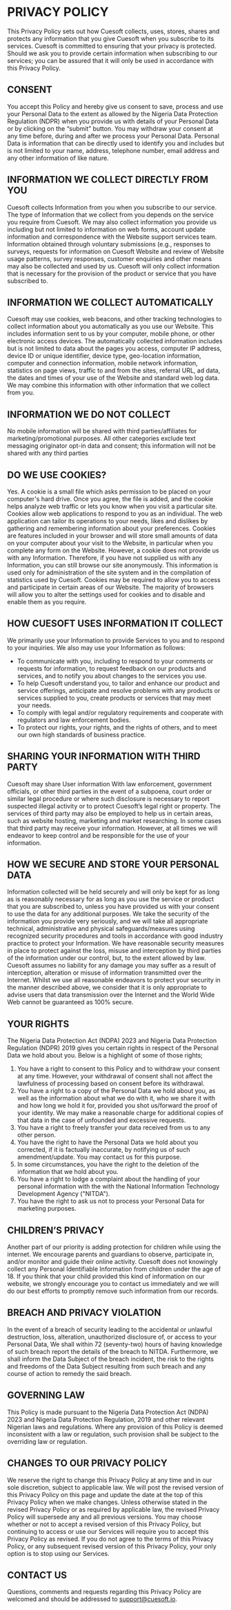 # PRIVACY POLICY
This Privacy Policy sets out how Cuesoft collects, uses, stores, shares and protects any information that you give Cuesoft when you subscribe to its services.
Cuesoft is committed to ensuring that your privacy is protected. Should we ask you to provide certain information when subscribing to our services; you can be assured that it will only be used in accordance with this Privacy Policy.

## CONSENT
You accept this Policy and hereby give us consent to save, process and use your Personal Data to the extent as allowed by the Nigeria Data Protection Regulation (NDPR) when you provide us with details of your Personal Data or by clicking on the “submit” button.
You may withdraw your consent at any time before, during and after we process your Personal Data. Personal Data is information that can be directly used to identify you and includes but is not limited to your name, address, telephone number, email address and any other information of like nature.

## INFORMATION WE COLLECT DIRECTLY FROM YOU
Cuesoft collects Information from you when you subscribe to our service. The type of Information that we collect from you depends on the service you require from Cuesoft. 
We may also collect information you provide us including but not limited to information on web forms, account update information and correspondence with the Website support services team. Information obtained through voluntary submissions (e.g., responses to surveys, requests for information on Cuesoft Website and review of Website usage patterns, survey responses, customer enquiries and other means may also be collected and used by us. Cuesoft will only collect information that is necessary for the provision of the product or service that you have subscribed to.

## INFORMATION WE COLLECT AUTOMATICALLY
Cuesoft may use cookies, web beacons, and other tracking technologies to collect information about you automatically as you use our Website. This includes information sent to us by your computer, mobile phone, or other electronic access devices.
The automatically collected information includes but is not limited to data about the pages you access, computer IP address, device ID or unique identifier, device type, geo-location information, computer and connection information, mobile network information, statistics on page views, traffic to and from the sites, referral URL, ad data, the dates and times of your use of the Website and standard web log data. We may combine this information with other information that we collect from you.

## INFORMATION WE DO NOT COLLECT
No mobile information will be shared with third parties/affiliates for marketing/promotional purposes. All other categories exclude text messaging originator opt-in data and consent; this information will not be shared with any third parties

## DO WE USE COOKIES?
Yes. A cookie is a small file which asks permission to be placed on your computer's hard drive. Once you agree, the file is added, and the cookie helps analyze web traffic or lets you know when you visit a particular site. Cookies allow web applications to respond to you as an individual.
The web application can tailor its operations to your needs, likes and dislikes by gathering and remembering information about your preferences. Cookies are features included in your browser and will store small amounts of data on your computer about your visit to the Website, in particular when you complete any form on the Website. However, a cookie does not provide us with any Information. Therefore, if you have not supplied us with any Information, you can still browse our site anonymously. This information is used only for administration of the site system and in the compilation of statistics used by Cuesoft. Cookies may be required to allow you to access and participate in certain areas of our Website. The majority of browsers will allow you to alter the settings used for cookies and to disable and enable them as you require.

    
## HOW CUESOFT USES INFORMATION IT COLLECT
We primarily use your Information to provide Services to you and to respond to your inquiries.
We also may use your Information as follows:
* To communicate with you, including to respond to your comments or requests for information, to request feedback on our products and services, and to notify you about changes to the services you use.
* To help Cuesoft understand you, to tailor and enhance our product and service offerings, anticipate and resolve problems with any products or services supplied to you, create products or services that may meet your needs.
* To comply with legal and/or regulatory requirements and cooperate with regulators and law enforcement bodies.
* To protect our rights, your rights, and the rights of others, and to meet our own high standards of business practice.


## SHARING YOUR INFORMATION WITH THIRD PARTY
Cuesoft may share User information With law enforcement, government officials, or other third parties in the event of a subpoena, court order or similar legal procedure or where such disclosure is necessary to report suspected illegal activity or to protect Cuesoft’s legal right or property.
The services of third party may also be employed to help us in certain areas, such as website hosting, marketing and market researching. In some cases that third party may receive your information. 
However, at all times we will endeavor to keep control and be responsible for the use of your information.


## HOW WE SECURE AND STORE YOUR PERSONAL DATA
Information collected will be held securely and will only be kept for as long as is reasonably necessary for as long as you use the service or product that you are subscribed to, unless you have provided us with your consent to use the data for any additional purposes. We take the security of the information you provide very seriously, and we will take all appropriate technical, administrative and physical safeguards/measures using recognized security procedures and tools in accordance with good industry practice to protect your Information. We have reasonable security measures in place to protect against the loss, misuse and interception by third parties of the information under our control, but, to the extent allowed by law. Cuesoft assumes no liability for any damage you may suffer as a result of interception, alteration or misuse of information transmitted over the Internet. Whilst we use all reasonable endeavors to protect your security in the manner described above, we consider that it is only appropriate to advise users that data transmission over the Internet and the World Wide Web cannot be guaranteed as 100% secure.


## YOUR RIGHTS
The Nigeria Data Protection Act (NDPA) 2023 and Nigeria Data Protection Regulation (NDPR) 2019 gives you certain rights in respect of the Personal Data we hold about you. Below is a highlight of some of those rights; 
1. You have a right to consent to this Policy and to withdraw your consent at any time. However, your withdrawal of consent shall not affect the lawfulness of processing based on consent before its withdrawal.
2. You have a right to a copy of the Personal Data we hold about you, as well as the information about what we do with it, who we share it with and how long we hold it for, provided you shot us/forward the proof of your identity. We may make a reasonable charge for additional copies of that data in the case of unfounded and excessive requests.
3. You have a right to freely transfer your data received from us to any other person.
4. You have the right to have the Personal Data we hold about you corrected, if it is factually inaccurate, by notifying us of such amendment/update. You may contact us for this purpose.
5. In some circumstances, you have the right to the deletion of the information that we hold about you.
6. You have a right to lodge a complaint about the handling of your personal information with the with the National Information Technology Development Agency ("NITDA").
7. You have the right to ask us not to process your Personal Data for marketing purposes.


## CHILDREN’S PRIVACY
Another part of our priority is adding protection for children while using the internet. We encourage parents and guardians to observe, participate in, and/or monitor and guide their online activity.
Cuesoft does not knowingly collect any Personal Identifiable Information from children under the age of 18. If you think that your child provided this kind of information on our website, we strongly encourage you to contact us immediately and we will do our best efforts to promptly remove such information from our records.


## BREACH AND PRIVACY VIOLATION
In the event of a breach of security leading to the accidental or unlawful destruction, loss, alteration, unauthorized disclosure of, or access to your Personal Data, We shall within 72 (seventy-two) hours of having knowledge of such breach report the details of the breach to NITDA. Furthermore, we shall inform the Data Subject of the breach incident, the risk to the rights and freedoms of the Data Subject resulting from such breach and any course of action to remedy the said breach.


## GOVERNING LAW
This Policy is made pursuant to the Nigeria Data Protection Act (NDPA) 2023 and Nigeria Data Protection Regulation, 2019 and other relevant Nigerian laws and regulations. Where any provision of this Policy is deemed inconsistent with a law or regulation, such provision shall be subject to the overriding law or regulation.


## CHANGES TO OUR PRIVACY POLICY
We reserve the right to change this Privacy Policy at any time and in our sole discretion, subject to applicable law. We will post the revised version of this Privacy Policy on this page and update the date at the top of this Privacy Policy when we make changes. Unless otherwise stated in the revised Privacy Policy or as required by applicable law, the revised Privacy Policy will supersede any and all previous versions.
You may choose whether or not to accept a revised version of this Privacy Policy, but continuing to access or use our Services will require you to accept this Privacy Policy as revised. If you do not agree to the terms of this Privacy Policy, or any subsequent revised version of this Privacy Policy, your only option is to stop using our Services. 

## CONTACT US
Questions, comments and requests regarding this Privacy Policy are welcomed and should be addressed to [support@cuesoft.io](mailto:support@cuesoft.io).
